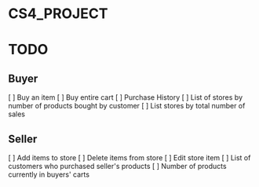 # CS4_PROJECT

# TODO
## Buyer
[ ] Buy an item
[ ] Buy entire cart
[ ] Purchase History
[ ] List of stores by number of products bought by customer
[ ] List stores by total number of sales

## Seller
[ ] Add items to store
[ ] Delete items from store
[ ] Edit store item
[ ] List of customers who purchased seller's products
[ ] Number of products currently in buyers' carts
